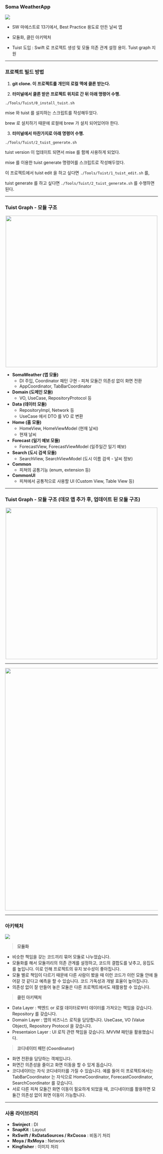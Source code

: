 ### Soma WeatherApp

![](https://velog.velcdn.com/images/heyksw/post/75cd43ed-d96f-4aa7-bc12-a9932bb7fddf/image.png)

- SW 마에스트로 13기에서, Best Practice 용도로 만든 날씨 앱

- 모듈화, 클린 아키텍처

- Tuist 도입 : Swift 로 프로젝트 생성 및 모듈 의존 관계 설정 용이. Tuist graph 지원

***

### 프로젝트 빌드 방법

1. **git clone. 이 프로젝트를 개인의 로컬 맥에 클론 받는다.**

2. **터미널에서 클론 받은 프로젝트 위치로 간 뒤 아래 명령어 수행.**

```
./Tools/Tuist/0_install_tuist.sh
```

mise 와 tuist 를 설치하는 스크립트를 작성해두었다.  

brew 로 설치하기 때문에 로컬에 brew 가 설치 되어있어야 한다.

3. **터미널에서 마찬가지로 아래 명령어 수행.**
```
./Tools/Tuist/2_tuist_generate.sh
```

tuist version 이 업데이트 되면서 mise 를 함께 사용하게 되었다.   

mise 를 이용한 tuist generate 명령어를 스크립트로 작성해두었다.

이 프로젝트에서 tuist edit 을 하고 싶다면 `./Tools/Tuist/1_tuist_edit.sh` 를,   

tuist generate 를 하고 싶다면 `./Tools/Tuist/2_tuist_generate.sh` 를 수행하면 된다.

***

### Tuist Graph - 모듈 구조

<p align="center"><img width="500" src="https://velog.velcdn.com/images/heyksw/post/f8dcbe6e-5715-4c8e-bd15-c32231cf3646/image.png"></p>

- **SomaWeather (앱 모듈)**
  - DI 주입, Coordinator 패턴 구현 - 피쳐 모듈간 의존성 없이 화면 전환
  - AppCoordinator, TabBarCoordinator
- **Domain (도메인 모듈)** 
  - VO, UseCase, RepositoryProtocol 등
- **Data (데이터 모듈)** 
  - RepositoryImpl, Network 등
  - UseCase 에서 DTO 를 VO 로 변환
- **Home (홈 모듈)**
  - HomeView, HomeViewModel (현재 날씨)
  - 현재 날씨
- **Forecast (일기 예보 모듈)** 
  - ForecastView, ForecastViewModel (일주일간 일기 예보)
- **Search (도시 검색 모듈)** 
  - SearchView, SearchViewModel (도시 이름 검색 - 날씨 정보)
- **Common** 
  - 피쳐의 공통기능 (enum, extension 등)
- **CommonUI**
  - 피쳐에서 공통적으로 사용할 UI (Custom View, Table View 등)

*** 

### Tuist Graph - 모듈 구조 (데모 앱 추가 후, 업데이트 된 모듈 구조)

<p align="center"><img width="500" src="https://github.com/user-attachments/assets/ec9d959a-65bf-4b54-a126-7a2a3f60b62f"></p>

*** 

<p align="center"><img width="800" src="https://github.com/user-attachments/assets/bf021c94-2b1d-411e-a7bc-b6a3f934f636"></p>

***

### 아키텍처

![](https://velog.velcdn.com/images/heyksw/post/347d12e2-de6a-4e4e-a7ee-026941c0272b/image.png)


> **모듈화**

- 비슷한 책임을 갖는 코드끼리 묶어 모듈로 나누었습니다.
- 모듈화를 해서 모듈끼리의 의존 관계를 설정하고, 코드의 결합도를 낮추고, 응집도를 높입니다. 이로 인해 프로젝트의 유지 보수성이 좋아집니다.
- 모듈 별로 책임이 다르기 때문에 다른 사람이 봤을 때 이런 코드가 이런 모듈 안에 들어갈 것 같다고 예측을 할 수 있습니다. 코드 가독성과 개발 효율이 높아집니다.
- 의존성 없이 잘 만들어 놓은 모듈은 다른 프로젝트에서도 재활용할 수 있습니다.

> **클린 아키텍처**

- Data Layer : 백엔드 or 로컬 데이터로부터 데이터를 가져오는 책임을 갖습니다. Repository 를 갖습니다.
- Domain Layer : 앱의 비즈니스 로직을 담당합니다. UseCase, VO (Value Object), Repository Protocol 을 갖습니다.
- Presentaion Layer : UI 로직 관련 책임을 갖습니다. MVVM 패턴을 활용했습니다.

> **코디네이터 패턴 (Coordinator)**

- 화면 전환을 담당하는 객체입니다.
- 화면간 의존성을 줄이고 화면 이동을 할 수 있게 돕습니다.
- 코디네이터는 자식 코디네이터를 가질 수 있습니다. 예를 들어 이 프로젝트에서는 TabBarCoordinator 는 자식으로 HomeCoordinator, ForecastCoordinator, SearchCoordinator 를 갖습니다. 
- 서로 다른 피쳐 모듈간 화면 이동이 필요하게 되었을 때, 코디네이터를 활용하면 모듈간 의존성 없이 화면 이동이 가능합니다.

***

### 사용 라이브러리

- **Swinject** : DI
- **SnapKit** : Layout 
- **RxSwift / RxDataSources / RxCocoa** : 비동기 처리
- **Moya / RxMoya** : Network
- **Kingfisher** : 이미지 처리

